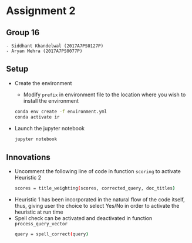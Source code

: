 # Assignment 2

## Group 16

    - Siddhant Khandelwal (2017A7PS0127P)
    - Aryan Mehra (2017A7PS0077P)

## Setup

- Create the environment
  
  - Modify ```prefix``` in environment file to the location where you wish to install the environment
  
  ```bash
  conda env create -f environment.yml
  conda activate ir
  ```

- Launch the jupyter notebook
  
    ```bash
    jupyter notebook
    ```

## Innovations

- Uncomment the following line of code in function `scoring` to activate Heuristic 2
  ```bash
  scores = title_weighting(scores, corrected_query, doc_titles)
  ```
- Heuristic 1 has been incorporated in the natural flow of the code itself, thus, giving user the choice to select Yes/No in order to activate the heuristic at run time
- Spell check can be activated and deactivated in function `process_query_vector` 
  ```bash
  query = spell_correct(query)
  ```